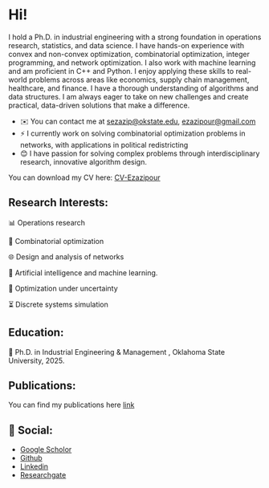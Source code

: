 Hi!
========================================================================================================================================

I hold a Ph.D. in industrial engineering with a strong foundation in operations research, statistics, and data science. I have hands-on experience with convex and non-convex optimization, combinatorial optimization, integer programming, and network optimization. I also work with machine learning and am proficient in C++ and Python. I enjoy applying these skills to real-world problems across areas like economics, supply chain management, healthcare, and finance. I have a thorough understanding of algorithms and data structures. I am always eager to take on new challenges and create practical, data-driven solutions that make a difference.
* ✉️  You can contact me at sezazip@okstate.edu, ezazipour@gmail.com
* ⚡  I currently work on solving combinatorial optimization problems in networks, with applications in political redistricting
* 😊  I have passion for solving complex problems through interdisciplinary research, innovative algorithm design.

You can download my CV here: [CV-Ezazipour](https://github.com/SorayaEzazipour/SorayaEzazipour.github.io/btree/master/Soraya_Ezazipur.pdf)


 Research Interests:
---

📊 Operations research

🧩 Combinatorial optimization

🌐 Design and analysis of networks

🤖  Artificial intelligence and machine learning.

🎲 Optimization under uncertainty

⏳ Discrete systems simulation



  Education:
---
📖 Ph.D. in Industrial Engineering & Management , Oklahoma State University, 2025.


 Publications:
---
You can find my publications here [link](https://scholar.google.com/citations?user=CgtEausAAAAJ&hl=en)

👥 Social:
---
- [Google Scholor](https://scholar.google.com/citations?user=CgtEausAAAAJ&hl=en)
- [Github](https://github.com/SorayaEzazipour)
- [Linkedin](https://www.linkedin.com/in/soraya-ezazipour-6630b732/)
- [Researchgate](https://www.researchgate.net/profile/Soraya-Ezazipour)
